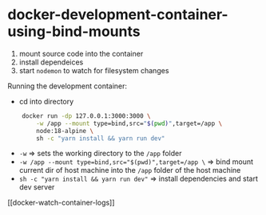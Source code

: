 # docker-development-container-using-bind-mounts

1) mount source code into the container
2) install dependeices
3) start `nodemon` to watch for filesystem changes

Running the development container:
-  cd into directory
``` bash
    docker run -dp 127.0.0.1:3000:3000 \
        -w /app --mount type=bind,src="$(pwd)",target=/app \
        node:18-alpine \
        sh -c "yarn install && yarn run dev"
```

-  `-w` => sets the working directory to the `/app` folder
-  `-w /app --mount type=bind,src="$(pwd)",target=/app \` => bind mount current
dir of host machine into the `/app` folder of the host machine 
-  `sh -c "yarn install && yarn run dev"` => install dependencies and start dev
   server

[[docker-watch-container-logs]]

